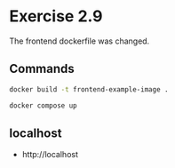 # Exercise 2.9

The frontend dockerfile was changed.

## Commands
```bash
docker build -t frontend-example-image .

docker compose up
```

## localhost

- http://localhost
